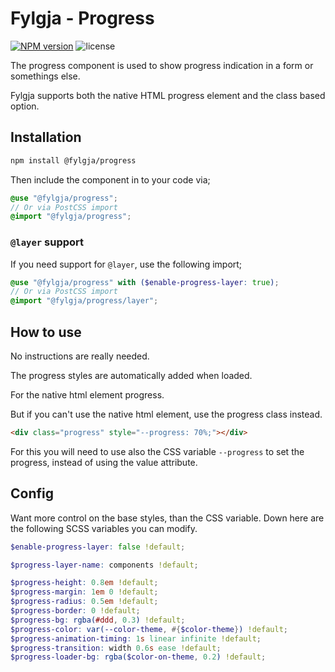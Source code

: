 # Fylgja - Progress

[![NPM version](https://img.shields.io/npm/v/@fylgja/progress)](https://www.npmjs.org/package/@fylgja/progress)
![license](https://img.shields.io/github/license/fylgja/fylgja)

The progress component is used to show progress indication in a form or somethings else.

Fylgja supports both the native HTML progress element and the class based option.

## Installation

```bash
npm install @fylgja/progress
```

Then include the component in to your code via;

```scss
@use "@fylgja/progress";
// Or via PostCSS import
@import "@fylgja/progress";
```

### `@layer` support

If you need support for `@layer`,
use the following import;

```scss
@use "@fylgja/progress" with ($enable-progress-layer: true);
// Or via PostCSS import
@import "@fylgja/progress/layer";
```

## How to use

No instructions are really needed.

The progress styles are automatically added when loaded.

For the native html element progress.

But if you can't use the native html element, use the progress class instead.

```html
<div class="progress" style="--progress: 70%;"></div>
```

For this you will need to use also the CSS variable `--progress` to set the progress,
instead of using the value attribute.

## Config

Want more control on the base styles, than the CSS variable.
Down here are the following SCSS variables you can modify.

```scss
$enable-progress-layer: false !default;

$progress-layer-name: components !default;

$progress-height: 0.8em !default;
$progress-margin: 1em 0 !default;
$progress-radius: 0.5em !default;
$progress-border: 0 !default;
$progress-bg: rgba(#ddd, 0.3) !default;
$progress-color: var(--color-theme, #{$color-theme}) !default;
$progress-animation-timing: 1s linear infinite !default;
$progress-transition: width 0.6s ease !default;
$progress-loader-bg: rgba($color-on-theme, 0.2) !default;
```
